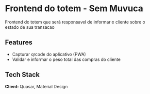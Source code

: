 # Frontend do totem - Sem Muvuca

Frontend do totem que será responsavel de informar o cliente sobre o estado de sua transacao

## Features

- Capturar qrcode do aplicativo (PWA)
- Validar e informar o peso total das compras do cliente

## Tech Stack

**Client:** Quasar, Material Design

<!-- ### Lint the files
```bash
yarn run lint
```

### Build the app for production
```bash
quasar build
```

### Customize the configuration
See [Configuring quasar.conf.js](https://v1.quasar.dev/quasar-cli/quasar-conf-js). -->
